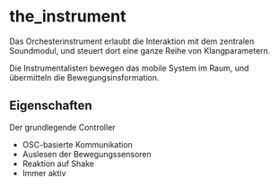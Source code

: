 # the_instrument

Das Orchesterinstrument erlaubt die Interaktion mit dem 
zentralen Soundmodul, und steuert dort eine ganze Reihe
von Klangparametern.

Die Instrumentalisten bewegen das mobile System im Raum,
und übermitteln die Bewegungsinsformation.


## Eigenschaften
Der grundlegende Controller

- OSC-basierte Kommunikation
- Auslesen der Bewegungssensoren
- Reaktion auf Shake
- Immer aktiv


